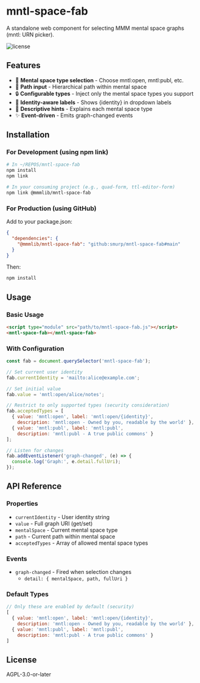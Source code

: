# mntl-space-fab

A standalone web component for selecting MMM mental space graphs (mntl: URN picker).

![license](https://img.shields.io/badge/license-AGPL--3.0--or--later-blue.svg)

## Features

- 🎯 **Mental space type selection** - Choose mntl:open, mntl:publ, etc.
- 📝 **Path input** - Hierarchical path within mental space
- 🔒 **Configurable types** - Inject only the mental space types you support
- 🎨 **Identity-aware labels** - Shows {identity} in dropdown labels
- 📖 **Descriptive hints** - Explains each mental space type
- ✨ **Event-driven** - Emits graph-changed events

## Installation

### For Development (using npm link)

```bash
# In ~/REPOS/mntl-space-fab
npm install
npm link

# In your consuming project (e.g., quad-form, ttl-editor-form)
npm link @mmmlib/mntl-space-fab
```

### For Production (using GitHub)

Add to your package.json:

```json
{
  "dependencies": {
    "@mmmlib/mntl-space-fab": "github:smurp/mntl-space-fab#main"
  }
}
```

Then:

```bash
npm install
```

## Usage

### Basic Usage

```html
<script type="module" src="path/to/mntl-space-fab.js"></script>
<mntl-space-fab></mntl-space-fab>
```

### With Configuration

```javascript
const fab = document.querySelector('mntl-space-fab');

// Set current user identity
fab.currentIdentity = 'mailto:alice@example.com';

// Set initial value
fab.value = 'mntl:open/alice/notes';

// Restrict to only supported types (security consideration)
fab.acceptedTypes = [
  { value: 'mntl:open', label: 'mntl:open/{identity}', 
    description: 'mntl:open - Owned by you, readable by the world' },
  { value: 'mntl:publ', label: 'mntl:publ', 
    description: 'mntl:publ - A true public commons' }
];

// Listen for changes
fab.addEventListener('graph-changed', (e) => {
  console.log('Graph:', e.detail.fullUri);
});
```

## API Reference

### Properties

- `currentIdentity` - User identity string
- `value` - Full graph URI (get/set)
- `mentalSpace` - Current mental space type
- `path` - Current path within mental space
- `acceptedTypes` - Array of allowed mental space types

### Events

- `graph-changed` - Fired when selection changes
  - `detail: { mentalSpace, path, fullUri }`

### Default Types

```javascript
// Only these are enabled by default (security)
[
  { value: 'mntl:open', label: 'mntl:open/{identity}',
    description: 'mntl:open - Owned by you, readable by the world' },
  { value: 'mntl:publ', label: 'mntl:publ',
    description: 'mntl:publ - A true public commons' }
]
```

## License

AGPL-3.0-or-later
